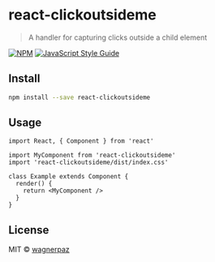 # react-clickoutsideme

> A handler for capturing clicks outside a child element

[![NPM](https://img.shields.io/npm/v/react-clickoutsideme.svg)](https://www.npmjs.com/package/react-clickoutsideme) [![JavaScript Style Guide](https://img.shields.io/badge/code_style-standard-brightgreen.svg)](https://standardjs.com)

## Install

```bash
npm install --save react-clickoutsideme
```

## Usage

```tsx
import React, { Component } from 'react'

import MyComponent from 'react-clickoutsideme'
import 'react-clickoutsideme/dist/index.css'

class Example extends Component {
  render() {
    return <MyComponent />
  }
}
```

## License

MIT © [wagnerpaz](https://github.com/wagnerpaz)
